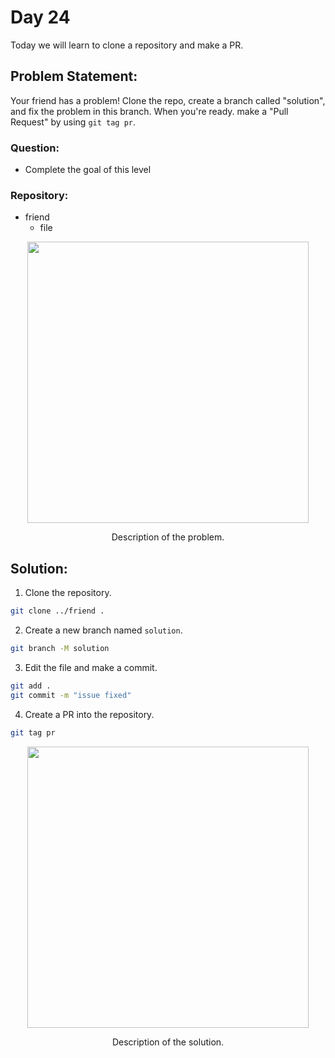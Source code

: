 # Day 24

Today we will learn to clone a repository and make a PR.

## Problem Statement:
Your friend has a problem! Clone the repo, create a branch called
"solution", and fix the problem in this branch. When you're ready. make a "Pull Request" by using `git tag pr`.

### Question:
 - Complete the goal of this level

### Repository:
 - friend
   - file


<div align="center">
  <img src="https://github.com/ArnabKumarRoy02/Learn-git/assets/86621483/052e0ee2-4250-4987-b13f-102e09fecc94" width=450>
  <p>Description of the problem.</p>
</div>

## Solution:

1. Clone the repository.
```bash
git clone ../friend .
```

2. Create a new branch named `solution`.
```bash
git branch -M solution
```

3. Edit the file and make a commit.
```bash
git add .
git commit -m "issue fixed"
```

4. Create a PR into the repository.
```bash
git tag pr
```

<div align="center">
  <img src="https://github.com/ArnabKumarRoy02/Learn-git/assets/86621483/4de08d28-41dc-4922-ba97-597a18b127d6" width=450>
  <p>Description of the solution.</p>
</div>
